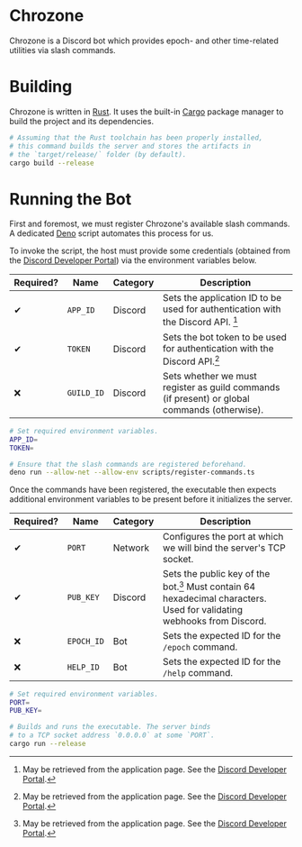 # Chrozone
Chrozone is a Discord bot which provides epoch- and other time-related utilities via slash commands.

# Building
Chrozone is written in [Rust]. It uses the built-in [Cargo] package manager to build the project and its dependencies.

```bash
# Assuming that the Rust toolchain has been properly installed,
# this command builds the server and stores the artifacts in
# the `target/release/` folder (by default).
cargo build --release
```

[Rust]: https://www.rust-lang.org
[Cargo]: https://doc.rust-lang.org/cargo

# Running the Bot
First and foremost, we must register Chrozone's available slash commands. A dedicated [Deno] script automates this process for us.

[Deno]: https://deno.land

To invoke the script, the host must provide some credentials (obtained from the [Discord Developer Portal]) via the environment variables below.

Required? | Name | Category | Description
--------- | ---- | -------- | -----------
&#x2714; | `APP_ID` | Discord | Sets the application ID to be used for authentication with the Discord API. [^portal]
&#x2714; | `TOKEN` | Discord | Sets the bot token to be used for authentication with the Discord API.[^portal]
&#x274c; | `GUILD_ID` | Discord | Sets whether we must register as guild commands (if present) or global commands (otherwise).

[Discord Developer Portal]: https://discord.com/developers/applications
[^portal]: May be retrieved from the application page. See the [Discord Developer Portal].

```bash
# Set required environment variables.
APP_ID=
TOKEN=

# Ensure that the slash commands are registered beforehand.
deno run --allow-net --allow-env scripts/register-commands.ts
```

Once the commands have been registered, the executable then expects additional environment variables to be present before it initializes the server.

Required? | Name | Category | Description
--------- | ---- | -------- | -----------
&#x2714; | `PORT` | Network | Configures the port at which we will bind the server's TCP socket.
&#x2714; | `PUB_KEY` | Discord | Sets the public key of the bot.[^portal] Must contain 64 hexadecimal characters. Used for validating webhooks from Discord.
&#x274c; | `EPOCH_ID` | Bot | Sets the expected ID for the `/epoch` command.
&#x274c; | `HELP_ID` | Bot | Sets the expected ID for the `/help` command.

```bash
# Set required environment variables.
PORT=
PUB_KEY=

# Builds and runs the executable. The server binds
# to a TCP socket address `0.0.0.0` at some `PORT`.
cargo run --release
```

